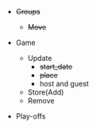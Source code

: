 - ~~Groups~~
  - ~~Move~~
- Game
  - Update
    - ~~start_date~~
    - ~~place~~
    - host and guest
  - Store(Add)
  - Remove

- Play-offs